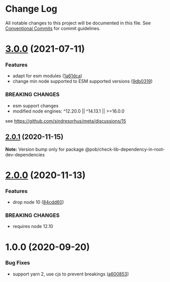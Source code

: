 # Change Log

All notable changes to this project will be documented in this file.
See [Conventional Commits](https://conventionalcommits.org) for commit guidelines.

# [3.0.0](https://github.com/christophehurpeau/pob/compare/@pob/check-lib-dependency-in-root-dev-dependencies@2.0.1...@pob/check-lib-dependency-in-root-dev-dependencies@3.0.0) (2021-07-11)


### Features

* adapt for esm modules ([1a61dca](https://github.com/christophehurpeau/pob/commit/1a61dcafefd4f00e4ea98b75fce0404bf2fa6460))
* change min node supported to ESM supported versions ([9db0319](https://github.com/christophehurpeau/pob/commit/9db031908e73eb08863685f428043dc17b3f08c2))


### BREAKING CHANGES

* esm support changes
* modified node engines: ^12.20.0 || ^14.13.1 || >=16.0.0

see https://github.com/sindresorhus/meta/discussions/15





## [2.0.1](https://github.com/christophehurpeau/pob/compare/@pob/check-lib-dependency-in-root-dev-dependencies@2.0.0...@pob/check-lib-dependency-in-root-dev-dependencies@2.0.1) (2020-11-15)

**Note:** Version bump only for package @pob/check-lib-dependency-in-root-dev-dependencies





# [2.0.0](https://github.com/christophehurpeau/pob/compare/@pob/check-lib-dependency-in-root-dev-dependencies@1.0.0...@pob/check-lib-dependency-in-root-dev-dependencies@2.0.0) (2020-11-13)


### Features

* drop node 10 ([84cdd60](https://github.com/christophehurpeau/pob/commit/84cdd609edf105ca89692d913d5f363deb747ae1))


### BREAKING CHANGES

* requires node 12.10





# 1.0.0 (2020-09-20)


### Bug Fixes

* support yarn 2, use cjs to prevent breakings ([a600853](https://github.com/christophehurpeau/pob/commit/a600853354201025dde61a5e9fc61d901e8e23b2))
